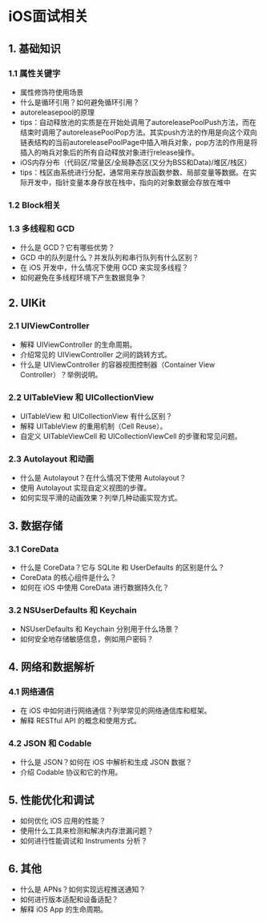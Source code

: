 # iOS面试相关

## 1. 基础知识

### 1.1 属性关键字

- 属性修饰符使用场景
- 什么是循环引用？如何避免循环引用？
- autoreleasepool的原理
- tips：自动释放池的实质是在开始处调用了autoreleasePoolPush方法，而在结束时调用了autoreleasePoolPop方法。其实push方法的作用是向这个双向链表结构的当前autoreleasePoolPage中插入哨兵对象，pop方法的作用是将插入的哨兵对象后的所有自动释放对象进行release操作。
- iOS内存分布（代码区/常量区/全局静态区(又分为BSS和Data)/堆区/栈区）
- tips：栈区由系统进行分配，通常用来存放函数参数、局部变量等数据。在实际开发中，指针变量本身存放在栈中，指向的对象数据会存放在堆中

### 1.2 Block相关


### 1.3 多线程和 GCD

- 什么是 GCD？它有哪些优势？
- GCD 中的队列是什么？并发队列和串行队列有什么区别？
- 在 iOS 开发中，什么情况下使用 GCD 来实现多线程？
- 如何避免在多线程环境下产生数据竞争？

## 2. UIKit

### 2.1 UIViewController

- 解释 UIViewController 的生命周期。
- 介绍常见的 UIViewController 之间的跳转方式。
- 什么是 UIViewController 的容器视图控制器（Container View Controller）？举例说明。

### 2.2 UITableView 和 UICollectionView

- UITableView 和 UICollectionView 有什么区别？
- 解释 UITableView 的重用机制（Cell Reuse）。
- 自定义 UITableViewCell 和 UICollectionViewCell 的步骤和常见问题。

### 2.3 Autolayout 和动画

- 什么是 Autolayout？在什么情况下使用 Autolayout？
- 使用 Autolayout 实现自定义视图的步骤。
- 如何实现平滑的动画效果？列举几种动画实现方式。

## 3. 数据存储

### 3.1 CoreData

- 什么是 CoreData？它与 SQLite 和 UserDefaults 的区别是什么？
- CoreData 的核心组件是什么？
- 如何在 iOS 中使用 CoreData 进行数据持久化？

### 3.2 NSUserDefaults 和 Keychain

- NSUserDefaults 和 Keychain 分别用于什么场景？
- 如何安全地存储敏感信息，例如用户密码？

## 4. 网络和数据解析

### 4.1 网络通信

- 在 iOS 中如何进行网络通信？列举常见的网络通信库和框架。
- 解释 RESTful API 的概念和使用方式。

### 4.2 JSON 和 Codable

- 什么是 JSON？如何在 iOS 中解析和生成 JSON 数据？
- 介绍 Codable 协议和它的作用。

## 5. 性能优化和调试

- 如何优化 iOS 应用的性能？
- 使用什么工具来检测和解决内存泄漏问题？
- 如何进行性能调试和 Instruments 分析？

## 6. 其他

- 什么是 APNs？如何实现远程推送通知？
- 如何进行版本适配和设备适配？
- 解释 iOS App 的生命周期。
